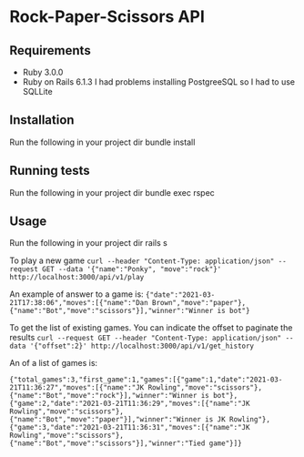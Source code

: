 
# Rock-Paper-Scissors API
## Requirements
* Ruby 3.0.0
* Ruby on Rails 6.1.3
I had problems installing PostgreeSQL so I had to use SQLLite
## Installation
Run the following in your project dir
bundle install
## Running tests
Run the following in your project dir
bundle exec rspec
## Usage
Run the following in your project dir
rails s

To play a new game
```curl --header "Content-Type: application/json" --request GET --data '{"name":"Ponky", "move":"rock"}' http://localhost:3000/api/v1/play```

An example of answer to a game is:
```{"date":"2021-03-21T17:38:06","moves":[{"name":"Dan Brown","move":"paper"},{"name":"Bot","move":"scissors"}],"winner":"Winner is bot"}```

To get the list of existing games. You can indicate the offset to paginate the results
```curl --request GET --header "Content-Type: application/json" --data '{"offset":2}' http://localhost:3000/api/v1/get_history```

An of a list of games is:
```
{"total_games":3,"first_game":1,"games":[{"game":1,"date":"2021-03-21T11:36:27","moves":[{"name":"JK Rowling","move":"scissors"},{"name":"Bot","move":"rock"}],"winner":"Winner is bot"},{"game":2,"date":"2021-03-21T11:36:29","moves":[{"name":"JK Rowling","move":"scissors"},{"name":"Bot","move":"paper"}],"winner":"Winner is JK Rowling"},{"game":3,"date":"2021-03-21T11:36:31","moves":[{"name":"JK Rowling","move":"scissors"},{"name":"Bot","move":"scissors"}],"winner":"Tied game"}]}
```
